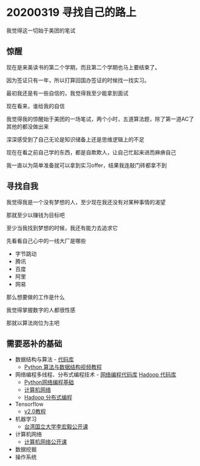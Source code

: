 # 20200319 寻找自己的路上

我觉得这一切始于美团的笔试

## 惊醒

现在是来美读书的第二个学期，而且第二个学期也马上要结束了。

因为签证只有一年，所以打算回国办签证的时候找一找实习。

最初我还是有一些自信的，我觉得我至少能拿到面试

现在看来，谁给我的自信

我觉得我的惊醒始于美团的一场笔试，两个小时，五道算法题，除了第一道AC了其他的都没做出来

深深感受到了自己无论是知识储备上还是思维逻辑上的不足

现在在看之前自己学的东西，都是自欺欺人，让自己忙起来进而麻痹自己

我一直以为简单准备就可以拿到实习offer，结果我连敲门砖都拿不到

## 寻找自我

我觉得我是一个没有梦想的人，至少现在我还没有对某种事情的渴望

那就至少以赚钱为目标吧

至少当我找到梦想的时候，我还有能力去追求它

先看看自己心中的一线大厂是哪些

* 字节跳动
* 腾讯
* 百度
* 阿里
* 网易

那么想要做的工作是什么

我觉得掌握数字的人都很性感

那就以算法岗位为主吧 

## 需要恶补的基础

* 数据结构与算法 - [代码库](https://github.com/Brickea/data_structure_algorithm)
  * [Python 算法与数据结构视频教程](https://pegasuswang.github.io/python_data_structures_and_algorithms/)
* 网络编程多线程、分布式编程技术 - [网络编程代码库](https://github.com/Brickea/computer_network) [Hadoop 代码库](https://github.com/Brickea/hadoop_coursera)
  * [Python网络编程基础](https://www.limuyang.cc/2016/07/25/Python%E7%BD%91%E7%BB%9C%E7%BC%96%E7%A8%8B%E5%9F%BA%E7%A1%80/#TCP-IP%E7%AE%80%E4%BB%8B)
  * [计算机网络](https://github.com/jackfrued/Python-100-Days/blob/master/Day01-15/14.%E7%BD%91%E7%BB%9C%E7%BC%96%E7%A8%8B%E5%85%A5%E9%97%A8%E5%92%8C%E7%BD%91%E7%BB%9C%E5%BA%94%E7%94%A8%E5%BC%80%E5%8F%91.md)
  * [Hadoop 分布式编程](https://www.coursera.org/learn/big-data-introduction/home/welcome)
* Tensorflow
  * [v2.0教程](https://www.bilibili.com/video/av62215565?from=search&seid=14544298277282955224)
* 机器学习
  * [台湾国立大学李宏毅公开课](https://www.youtube.com/watch?v=CXgbekl66jc&list=PLJV_el3uVTsPy9oCRY30oBPNLCo89yu49)
* 计算机网络
  * [计算机网络公开课](https://www.bilibili.com/video/av15115492?from=search&seid=5878169175743255230)
* 数据挖掘
* 操作系统

